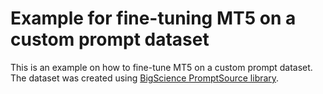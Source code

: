 # Example for fine-tuning MT5 on a custom prompt dataset

This is an example on how to fine-tune MT5 on a custom prompt dataset. The dataset was created using [BigScience PromptSource library](https://github.com/bigscience-workshop/promptsource).

